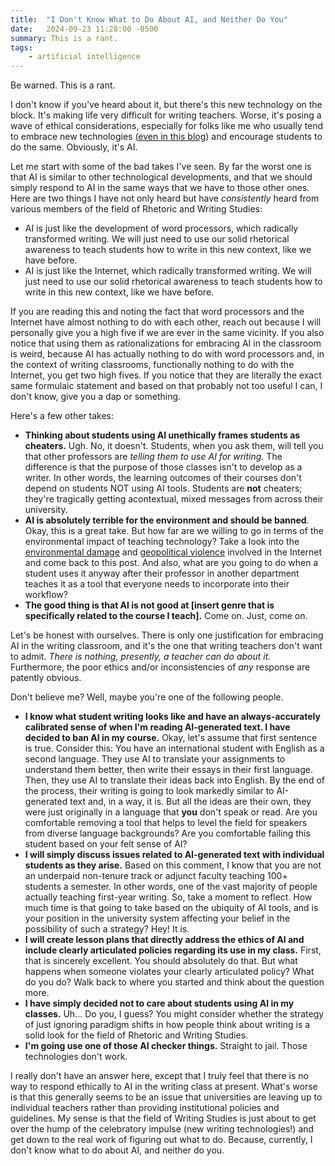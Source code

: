 ```yaml
---
title:  "I Don't Know What to Do About AI, and Neither Do You"
date:   2024-09-23 11:28:00 -0500
summary: This is a rant.
tags:
    - artificial intelligence
---
```


Be warned. This is a rant.

I don't know if you've heard about it, but there's this new technology
on the block. It's making life very difficult for writing teachers.
Worse, it's posing a wave of ethical considerations, especially for
folks like me who usually tend to embrace new technologies ([even in this
blog](/tags/link-roundup)) and encourage students to do the same. Obviously, it's AI.

Let me start with some of the bad takes I've seen. By far the worst one
is that AI is similar to other technological developments, and that we
should simply respond to AI in the same ways that we have to those other
ones. Here are two things I have not only heard but have *consistently*
heard from various members of the field of Rhetoric and Writing Studies:

-   AI is just like the development of word processors, which radically
    transformed writing. We will just need to use our solid rhetorical
    awareness to teach students how to write in this new context, like
    we have before.
-   AI is just like the Internet, which radically transformed writing.
    We will just need to use our solid rhetorical awareness to teach
    students how to write in this new context, like we have before.

If you are reading this and noting the fact that word processors and the
Internet have almost nothing to do with each other, reach out because I
will personally give you a high five if we are ever in the same
vicinity. If you also notice that using them as rationalizations for
embracing AI in the classroom is weird, because AI has actually nothing
to do with word processors and, in the context of writing classrooms,
functionally nothing to do with the Internet, you get two high fives. If
you notice that they are literally the exact same formulaic statement
and based on that probably not too useful I can, I don't know, give you
a dap or something.

Here\'s a few other takes:

-   **Thinking about students using AI unethically frames students as
    cheaters.** Ugh. No, it doesn't. Students, when you ask them, will
    tell you that other professors are *telling them to use AI for
    writing.* The difference is that the purpose of those classes isn't
    to develop as a writer. In other words, the learning outcomes of
    their courses don't depend on students NOT using AI tools. Students
    are **not** cheaters; they're tragically getting acontextual, mixed messages from
    across their university.
-   **AI is absolutely terrible for the environment and should be
    banned**. Okay, this is a great take. But how far are we willing to
    go in terms of the environmental impact of teaching technology? Take
    a look into the [environmental damage](https://www.bbc.com/future/article/20200305-why-your-internet-habits-are-not-as-clean-as-you-think) and [geopolitical violence](https://mitpress.mit.edu/9780262529969/a-prehistory-of-the-cloud/)
    involved in the Internet and come back to this post. And also, what
    are you going to do when a student uses it anyway after their
    professor in another department teaches it as a tool that everyone
    needs to incorporate into their workflow?
-   **The good thing is that AI is not good at \[insert genre that is
specifically related to the course I teach\].** Come on. Just, come
on.

Let's be honest with ourselves. There is only one justification for
embracing AI in the writing classroom, and it's the one that writing
teachers don't want to admit. *There is nothing, presently, a teacher
can do about it.* Furthermore, the poor ethics and/or inconsistencies of
*any* response are patently obvious.

Don't believe me? Well, maybe you're one of the following people.

-   **I know what student writing looks like and have an always-accurately
    calibrated sense of when I'm reading AI-generated text. I have
    decided to ban AI in my course.** Okay, let's assume that first
    sentence is true. Consider this: You have an international student
    with English as a second language. They use AI to translate your
    assignments to understand them better, then write their essays in
    their first language. Then, they use AI to translate their ideas
    back into English. By the end of the process, their writing is going
    to look markedly similar to AI-generated text and, in a way, it is.
    But all the ideas are their own, they were just originally in a
    language that **you** don't speak or read. Are you comfortable
    removing a tool that helps to level the field for speakers from
    diverse language backgrounds? Are you comfortable failing this
    student based on your felt sense of AI?
-   **I will simply discuss issues related to AI-generated text with
    individual students as they arise.** Based on this comment, I know
    that you are not an underpaid non-tenure track or adjunct faculty
    teaching 100+ students a semester. In other words, one of the vast
    majority of people actually teaching first-year writing. So, take a
    moment to reflect. How much time is that going to take based on the
    ubiquity of AI tools, and is your position in the university system
    affecting your belief in the possibility of such a strategy? Hey! It
    is.
-   **I will create lesson plans that directly address the ethics of AI
    and include clearly articulated policies regarding its use in my
    class.** First, that is sincerely excellent. You should absolutely
    do that. But what happens when someone violates your clearly
    articulated policy? What do you do? Walk back to where you started
    and think about the question more.
-   **I have simply decided not to care about students using AI in my
    classes.** Uh... Do you, I guess? You might consider whether the
    strategy of just ignoring paradigm shifts in how people think about
    writing is a solid look for the field of Rhetoric and Writing Studies.
-   **I'm going use one of those AI checker things.** Straight to jail.
    Those technologies don't work.

I really don't have an answer here, except that I truly feel that there
is no way to respond ethically to AI in the writing class at present.
What's worse is that this generally seems to be an issue that
universities are leaving up to individual teachers rather than providing
institutional policies and guidelines. My sense is that the field of
Writing Studies is just about to get over the hump of the celebratory
impulse (new writing technologies!) and get down to the real work of
figuring out what to do. Because, currently, I don't know what to do
about AI, and neither do you.

